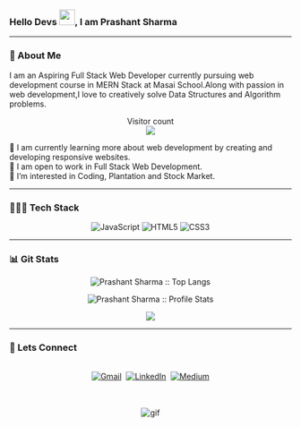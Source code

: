 <h3>Hello Devs <img src="https://media.giphy.com/media/hvRJCLFzcasrR4ia7z/giphy.gif" width="28">, I am Prashant Sharma</h3>
<hr>

<h3>📖 About Me</h3>
I am an Aspiring Full Stack Web Developer currently pursuing  web development course in MERN Stack at Masai School.Along with passion in web development,I love to creatively solve Data Structures and Algorithm problems. 
<p></p>
<p align="center"> 
  Visitor count<br>
  <img src="https://profile-counter.glitch.me/prashantsharma142500/count.svg" />
</p>
🌱 I am currently learning more about web development by creating and developing responsive websites.<br>
👯 I am open to work in Full Stack Web Development.<br>
👀 I’m interested in Coding, Plantation and Stock Market.
<hr>

### 👩🏻‍💻  Tech Stack
<p align="center">
<img alt="JavaScript" src="https://img.shields.io/badge/javascript-%23323330.svg?&style=for-the-badge&logo=javascript&logoColor=%23F7DF1E"/>
 <img alt="HTML5" src="https://img.shields.io/badge/html5-%23E34F26.svg?&style=for-the-badge&logo=html5&logoColor=white"/> 
 <img alt="CSS3" src="https://img.shields.io/badge/css3-%231572B6.svg?&style=for-the-badge&logo=css3&logoColor=white"/>
<!-- <img alt="React" src="https://img.shields.io/badge/react-%2320232a.svg?&style=for-the-badge&logo=react&logoColor=%2361DAFB"/> -->
<!-- <img alt="Redux" src="https://img.shields.io/badge/redux-%23593d88.svg?&style=for-the-badge&logo=redux&logoColor=white"/> -->
<!-- <img alt="NodeJS" src="https://img.shields.io/badge/node.js-%2343853D.svg?&style=for-the-badge&logo=node.js&logoColor=white"/> -->
<!-- <img alt="Express.js" src="https://img.shields.io/badge/express.js-%23404d59.svg?&style=for-the-badge"/> -->
<!-- <img alt="MongoDB" src ="https://img.shields.io/badge/MongoDB-%234ea94b.svg?&style=for-the-badge&logo=mongodb&logoColor=white"/> -->
 <p/>
<hr>
 
### 📊 Git Stats
<p align="center"><img src="https://github-readme-stats.vercel.app/api/top-langs/?username=prashant-sharma-tws&langs_count=4&title_color=fff&icon_color=79ff97&text_color=9f9f9f&bg_color=151515&layout=compact" alt="Prashant Sharma :: Top Langs" /></p>

<p align="center"><img src="https://github-readme-stats.vercel.app/api?username=prashant-sharma-tws&&show_icons=true&title_color=fff&icon_color=79ff97&text_color=9f9f9f&bg_color=151515" alt="Prashant Sharma :: Profile Stats" /></p>

<p align="center"><img align="center" src="https://github-readme-streak-stats.herokuapp.com/?user=prashant-sharma-tws&&show_icons=true&title_color=fff&icon_color=79ff97&text_color=ffffff&bg_color=black"><p/>
<hr>
 
### 🤝 Lets Connect 
<p align="center">
<br>
<a href="mailto:ps142500@gmail.com"><img src="https://img.shields.io/badge/Gmail-D14836?style=for-the-badge&logo=gmail&logoColor=white" alt="Gmail" /></a>&nbsp;
<a href="https://www.linkedin.com/in/prashant-kumar-sharma-"><img src="https://img.shields.io/badge/linkedin-%230077B5.svg?&style=for-the-badge&logo=linkedin&logoColor=white" alt="LinkedIn" /></a>&nbsp;
<a href="https://prashantsharmatws.medium.com/"><img src="https://img.shields.io/badge/Medium-12100E?style=for-the-badge&logo=medium&logoColor=white" alt="Medium" /></a><br>&nbsp;
  
<p align="center"><br><img align="center" src="https://media4.giphy.com/media/VTtANKl0beDFQRLDTh/200w.webp?cid=ecf05e47mjqrv4aqur3god1t9o3qp5ew1ls4wbomnlfoif6u&rid=200w.webp&ct=g" alt="gif"/><p/>
